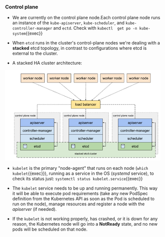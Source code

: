 
### Control plane

* We are currently on the control plane node.Each control plane node runs an instance of the `kube-apiserver`, `kube-scheduler`, and `kube-controller-manager` and `ectd`. Check with `kubectl  get po -n kube-system`{{exec}}

* When `etcd` runs in the cluster's control-plane nodes we're dealing with a **stacked** etcd topology, in contrast to configurations where etcd is external to the cluster.

* A stacked HA cluster architecture:

![Scan results](./assets/stacked_etcd.png)

* `kubelet` is the primary "node-agent" that runs on each node (`which kubelet`{{exec}}), running as a service in the OS (*systemd* service), to check its status just: `systemctl status kubelet.service`{{exec}}

* The `kubelet` service needs to be up and running permanently. This way it will be able to execute pod requirements (take any new PodSpec definition from the Kubernetes API as soon as the Pod is scheduled to run on the node), manage resources and register a node with the *apiserver* (if needed).

* If the `kubelet` is not working properly, has crashed, or it is down for any reason, the Kubernetes node will go into a **NotReady** state, and no new pods will be scheduled on that node.








